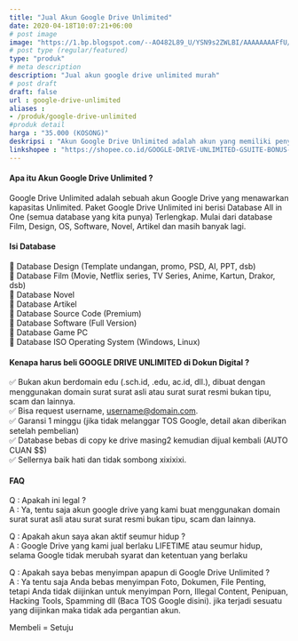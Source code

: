 ```yaml
---
title: "Jual Akun Google Drive Unlimited"
date: 2020-04-18T10:07:21+06:00
# post image
image: "https://1.bp.blogspot.com/--AO482L89_U/YSN9s2ZWLBI/AAAAAAAAFfU/tHpftA7GZsETd-3hJia-fJZmnzs5FYbNQCLcBGAsYHQ/s0/fix-google-drive-unlimited.png"
# post type (regular/featured)
type: "produk"
# meta description
description: "Jual akun google drive unlimited murah"
# post draft
draft: false
url : google-drive-unlimited
aliases : 
- /produk/google-drive-unlimited
#produk detail
harga : "35.000 (KOSONG)"
deskripsi : "Akun Google Drive Unlimited adalah akun yang memiliki penyimpanan Google Drive yang berkapasitas unlimited. Akun ini sama seperti gmail pada umumnya"
linkshopee : "https://shopee.co.id/GOOGLE-DRIVE-UNLIMITED-GSUITE-BONUS-BANYAK-BONUS-!-i.8263390.3172837383"
---
```



#### Apa itu Akun Google Drive Unlimited ? 

Google Drive Unlimited adalah sebuah akun Google Drive yang menawarkan kapasitas Unlimited. Paket Google Drive Unlimited ini berisi Database All in One (semua database yang kita punya) Terlengkap. Mulai dari database Film, Design, OS, Software, Novel, Artikel dan masih banyak lagi.

#### Isi Database 

🔰 Database Design (Template undangan, promo, PSD, AI, PPT, dsb) \
🔰 Database Film (Movie, Netflix series, TV Series, Anime, Kartun, Drakor, dsb) \
🔰 Database Novel \
🔰 Database Artikel \
🔰 Database Source Code (Premium) \
🔰 Database Software (Full Version) \
🔰 Database Game PC \
🔰 Database ISO Operating System (Windows, Linux)

#### Kenapa harus beli GOOGLE DRIVE UNLIMITED di Dokun Digital ?

✅ Bukan akun berdomain edu (.sch.id, .edu, ac.id, dll.), dibuat dengan menggunakan domain surat surat asli atau surat surat resmi bukan tipu, scam dan lainnya.\
✅ Bisa request username, username@domain.com.\
✅ Garansi 1 minggu (jika tidak melanggar TOS Google, detail akan diberikan setelah pembelian)\
✅ Database bebas di copy ke drive masing2 kemudian dijual kembali (AUTO CUAN $$)\
✅ Sellernya baik hati dan tidak sombong xixixixi.

#### FAQ

Q : Apakah ini legal ? \
A : Ya, tentu saja akun google drive yang kami buat menggunakan domain surat surat asli atau surat surat resmi bukan tipu, scam dan lainnya.

Q : Apakah akun saya akan aktif seumur hidup ? \
A : Google Drive yang kami jual berlaku LIFETIME atau seumur hidup, selama Google tidak merubah syarat dan ketentuan yang berlaku

Q : Apakah saya bebas menyimpan apapun di Google Drive Unlimited ?  \
A : Ya tentu saja Anda bebas menyimpan Foto, Dokumen, File Penting, tetapi Anda tidak diijinkan untuk menyimpan Porn, Illegal Content, Penipuan, Hacking Tools, Spamming dll (Baca TOS Google disini). jika terjadi sesuatu yang diijinkan maka tidak ada pergantian akun.

Membeli = Setuju